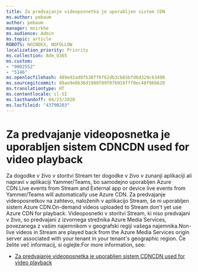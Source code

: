 ```yaml
---
title: Za predvajanje videoposnetka je uporabljen sistem CDN
ms.author: pebaum
author: pebaum
manager: mnirkhe
ms.audience: Admin
ms.topic: article
ROBOTS: NOINDEX, NOFOLLOW
localization_priority: Priority
ms.collection: Adm_O365
ms.custom:
- "9002552"
- "5146"
ms.openlocfilehash: 489e92ad8fb38ff6f62db3cb65bfd6d329c63490
ms.sourcegitcommit: 89ae9e8b36d1980f89f07b016fff0ec48f96b620
ms.translationtype: HT
ms.contentlocale: sl-SI
ms.lasthandoff: 04/23/2020
ms.locfileid: "43790203"
---
```

# <a name="cdn-used-for-video-playback"></a><span data-ttu-id="187bb-102">Za predvajanje videoposnetka je uporabljen sistem CDN</span><span class="sxs-lookup"><span data-stu-id="187bb-102">CDN used for video playback</span></span>

<span data-ttu-id="187bb-103">Za dogodke v živo v storitvi Stream ter dogodke v živo v zunanji aplikaciji ali napravi v aplikaciji Yammer/Teams, bo samodejno uporabljen Azure CDN.</span><span class="sxs-lookup"><span data-stu-id="187bb-103">Live events from Stream and External app or device live events from Yammer/Teams will automatically use Azure CDN.</span></span> <span data-ttu-id="187bb-104">Za predvajanje videoposnetkov na zahtevo, naloženih v aplikacijo Stream, še ni uporabljen sistem Azure CDN.</span><span class="sxs-lookup"><span data-stu-id="187bb-104">On-demand videos uploaded to Stream don't yet use Azure CDN for playback.</span></span> <span data-ttu-id="187bb-105">Videoposnetki v storitvi Stream, ki niso predvajani v živo, so predvajani z izvornega strežnika Azure Media Services, povezanega z vašim najemnikom v geografski regiji vašega najemnika.</span><span class="sxs-lookup"><span data-stu-id="187bb-105">Non-live videos in Stream are played back from the Azure Media Services origin server associated with your tenant in your tenant's geographic region.</span></span> <span data-ttu-id="187bb-106">Če želite več informacij, si oglejte:</span><span class="sxs-lookup"><span data-stu-id="187bb-106">For more information, see:</span></span>

- [<span data-ttu-id="187bb-107">Za predvajanje videoposnetka je uporabljen sistem CDN</span><span class="sxs-lookup"><span data-stu-id="187bb-107">CDN used for video playback</span></span>](https://docs.microsoft.com/sl-SI/stream/network-overview#cdn-used-for-video-playback)
